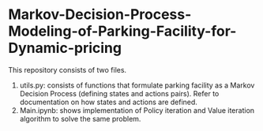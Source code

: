 # Markov-Decision-Process-Modeling-of-Parking-Facility-for-Dynamic-pricing

This repository consists of two files.

1. utils.py: consists of functions that formulate parking facility as a Markov Decision Process (defining states and actions pairs). Refer to documentation on how states and actions are defined.
2. Main.ipynb: shows implementation of Policy iteration and Value iteration algorithm to solve the same problem.
